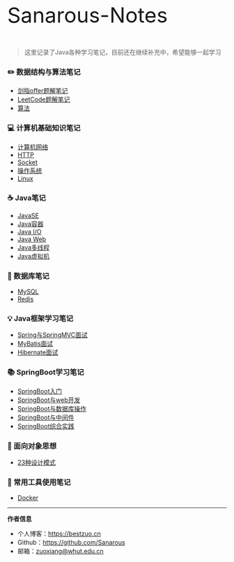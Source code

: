 <span style="text-align:center"><font size="20">Sanarous-Notes</font></span>

<br/>

> 这里记录了Java各种学习笔记，目前还在继续补充中，希望能够一起学习

### ✏️ 数据结构与算法笔记
- [剑指offer题解笔记](offer.md)
- [LeetCode题解笔记](leetcode.md)
- [算法](algorithms.md)

### 💻 计算机基础知识笔记
- [计算机网络](computernetwork.md)
- [HTTP](http.md)
- [Socket](socket.md)
- [操作系统](os.md)
- [Linux](linux.md)

### ☕️ Java笔记
- [JavaSE](javase.md)
- [Java容器](javacontainer.md)
- [Java I/O](javaio.md)
- [Java Web](javaweb)
- [Java多线程](multithread.md)
- [Java虚拟机](jvm.md)

### 💾 数据库笔记
- [MySQL](mysql.md)
- [Redis](redis.md)

### 💡 Java框架学习笔记
- [Spring与SpringMVC面试](spring)
- [MyBatis面试](mybatis)
- [Hibernate面试](hibernate)

### 📚 SpringBoot学习笔记
- [SpringBoot入门](springboot-helloworld.md)
- [SpringBoot与web开发](springboot-web.md)
- [SpringBoot与数据库操作](springboot-data.md)
- [SpringBoot与中间件](springboot-mq.md)
- [SpringBoot综合实践](springboot-exercise.md)

### 🎨 面向对象思想
- [23种设计模式](design-pattern)

### 🔧 常用工具使用笔记
- [Docker](docker.md)
-----

**作者信息**
* 个人博客：https://bestzuo.cn
* Github：https://github.com/Sanarous
* 邮箱：zuoxiang@whut.edu.cn
